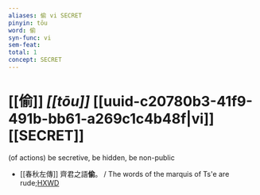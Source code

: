 ```yaml
---
aliases: 偷 vi SECRET
pinyin: tōu
word: 偷
syn-func: vi
sem-feat: 
total: 1
concept: SECRET 
---
```

# [[偷]] *[[tōu]]*  [[uuid-c20780b3-41f9-491b-bb61-a269c1c4b48f|vi]] [[SECRET]]
(of actions) be secretive, be hidden, be non-public
 - [[春秋左傳]] 齊君之語**偷**。 / The words of the marquis of Ts'e are rude;[HXWD](https://hxwd.org/textview.html?location=KR1e0001_tls_006-363a.8)